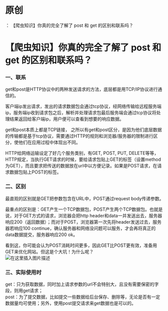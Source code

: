 # 原创
：  【爬虫知识】你真的完全了解了 post 和 get 的区别和联系吗？

# 【爬虫知识】你真的完全了解了 post 和 get 的区别和联系吗？

### 一、联系

get和post是HTTP协议中的两种发送请求的方法，底层都是用TCP/IP协议进行通信的。

客户端ip发出请求，发出的请求数据包会通过tcp协议，经网络传输给远程服务端ip，服务端ip收到请求包之后，解析并处理请求包最后服务端会通过tcp协议将处理结果返回给客户端ip，用户便可以查看到想要的响应数据。

get和post本质上都是TCP链接， 之所以有get和post区分，是因为他们底层数据的传输都是基于tcp协议，需要通过HTTP的规则和浏览器/服务器的限制进行区分，使他们在应用过程中体现出不同。

HTTP给网络运输设定了好几个服务类别，有GET, POST, PUT, DELETE等等，HTTP规定，当执行GET请求的时候，要给请求包贴上GET的标签（设置method为GET），而且要求把传送的数据放在url中以方便记录。如果是POST请求，在请求数据包贴上POST的标签。

### 二、区别

最直观的区别就是GET把参数包含在URL中，POST通过request body传递参数。

最重点的区别是：GET产生一个TCP数据包，POST产生两个TCP数据包。也就是说，对于GET方式的请求，浏览器会把http header和data一并发送出去，服务器响应200（返回数据）；而对于POST，浏览器第一次先将header发送过去，服务器若响应100 continue，确认服务器和网络没问题可以服务，才会再将真正的data数据提交，服务器响应200 ok。

看到这，你可能会认为POST消耗时间更多，因此GET比POST更有效，准备用GET来优化网站。但这是个大坑！为什么呢？<br/> <img alt="在这里插入图片描述" src="https://i-blog.csdnimg.cn/blog_migrate/db15224d811c358b3b0df4779f1b19ff.jpeg#pic_center"/>

### 三、实际使用时

get：只为获取数据，同时加上请求参数的url不会特别大，且没有需要保密的字段，则用get请求；<br/> post：为了提交数据，比如提交一些数据给后台保存、删除等，无论是否有一定数据量均可使用；另外，使用post提交请求来get数据也是可以的。
